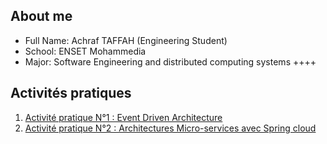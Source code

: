 ## About me
- Full Name: Achraf TAFFAH (Engineering Student)
- School: ENSET Mohammedia
- Major: Software Engineering and distributed computing systems
++++
## Activités pratiques
1. [Activité pratique N°1 : Event Driven Architecture](https://github.com/TAFFAHACHRAF/systemes-distribues-glsid3-2023/tree/main/spring-cloud-streams)
2. [Activité pratique N°2 : Architectures Micro-services avec Spring cloud](https://github.com/TAFFAHACHRAF/systemes-distribues-glsid3-2023/tree/main/Mircoservices)
